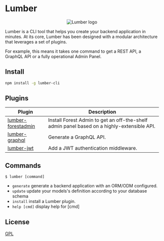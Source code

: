 # Lumber

<p align="center">
  <img src="https://github.com/ForestAdmin/Lumber/blob/master/assets/lumber-logo.png?raw=true" alt="Lumber logo">
</p>

Lumber is a CLI tool that helps you create your backend application in minutes.
At its core, Lumber has been designed with a modular architecture that leverages a set of plugins.

For example, this means it takes one command to get a REST API, a GraphQL API or a fully operational Admin Panel.

## Install

```sh
npm install -g lumber-cli
```

## Plugins

|Plugin                                                                  | Description                                                                                |
|------------------------------------------------------------------------|--------------------------------------------------------------------------------------------|
|[lumber-forestadmin](https://github.com/ForestAdmin/lumber-forestadmin) | Install Forest Admin to get an off-the-shelf admin panel based on a highly-extensible API. |
|[lumber-graphql](https://github.com/ForestAdmin/lumber-graphql)         | Generate a GraphQL API.                                                                    |
|[lumber-jwt](https://github.com/ForestAdmin/lumber-jwt)                 | Add a JWT authentication middleware.                                                       |

## Commands

`$ lumber [command]`

- `generate`      generate a backend application with an ORM/ODM configured.
- `update`        update your models's definition according to your database schema
- `install`       install a Lumber plugin.
- `help [cmd]`    display help for [cmd]

## License
[GPL](https://github.com/ForestAdmin/Lumber/blob/master/LICENSE)

